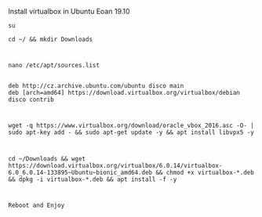 Install virtualbox in Ubuntu Eoan 19.10

    su
    
    cd ~/ && mkdir Downloads
#

    nano /etc/apt/sources.list


    deb http://cz.archive.ubuntu.com/ubuntu disco main
    deb [arch=amd64] https://download.virtualbox.org/virtualbox/debian disco contrib

#

    wget -q https://www.virtualbox.org/download/oracle_vbox_2016.asc -O- | sudo apt-key add - && sudo apt-get update -y && apt install libvpx5 -y

#

    cd ~/Downloads && wget https://download.virtualbox.org/virtualbox/6.0.14/virtualbox-6.0_6.0.14-133895~Ubuntu~bionic_amd64.deb && chmod +x virtualbox-*.deb && dpkg -i virtualbox-*.deb && apt install -f -y
    
#    
    Reboot and Enjoy
